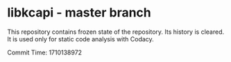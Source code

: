# libkcapi - master branch

This repository contains frozen state of the repository.
Its history is cleared. It is used only for static code
analysis with Codacy.

Commit Time: 1710138972